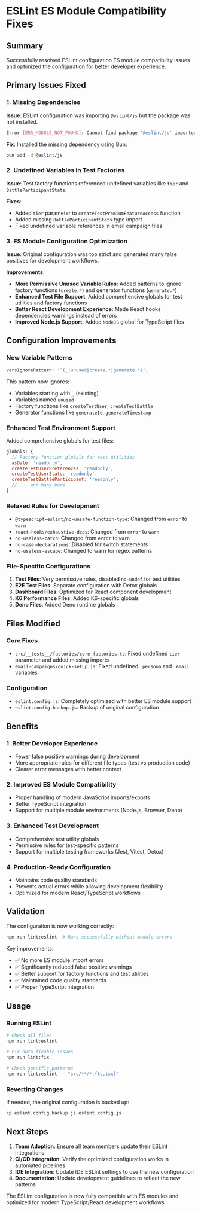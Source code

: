 # ESLint ES Module Compatibility Fixes

## Summary

Successfully resolved ESLint configuration ES module compatibility issues and optimized the
configuration for better developer experience.

## Primary Issues Fixed

### 1. Missing Dependencies

**Issue**: ESLint configuration was importing `@eslint/js` but the package was not installed.

```bash
Error [ERR_MODULE_NOT_FOUND]: Cannot find package '@eslint/js' imported from eslint.config.js
```

**Fix**: Installed the missing dependency using Bun:

```bash
bun add -d @eslint/js
```

### 2. Undefined Variables in Test Factories

**Issue**: Test factory functions referenced undefined variables like `tier` and
`BattleParticipantStats`.

**Fixes**:

- Added `tier` parameter to `createTestPremiumFeatureAccess` function
- Added missing `BattleParticipantStats` type import
- Fixed undefined variable references in email campaign files

### 3. ES Module Configuration Optimization

**Issue**: Original configuration was too strict and generated many false positives for development
workflows.

**Improvements**:

- **More Permissive Unused Variable Rules**: Added patterns to ignore factory functions (`create.*`)
  and generator functions (`generate.*`)
- **Enhanced Test File Support**: Added comprehensive globals for test utilities and factory
  functions
- **Better React Development Experience**: Made React hooks dependencies warnings instead of errors
- **Improved Node.js Support**: Added `NodeJS` global for TypeScript files

## Configuration Improvements

### New Variable Patterns

```javascript
varsIgnorePattern: '^(_|unused|create.*|generate.*)';
```

This pattern now ignores:

- Variables starting with `_` (existing)
- Variables named `unused`
- Factory functions like `createTestUser`, `createTestBattle`
- Generator functions like `generateId`, `generateTimestamp`

### Enhanced Test Environment Support

Added comprehensive globals for test files:

```javascript
globals: {
  // Factory function globals for test utilities
  asDate: 'readonly',
  createTestUserPreferences: 'readonly',
  createTestUserStats: 'readonly',
  createTestBattleParticipant: 'readonly',
  // ... and many more
}
```

### Relaxed Rules for Development

- `@typescript-eslint/no-unsafe-function-type`: Changed from `error` to `warn`
- `react-hooks/exhaustive-deps`: Changed from `error` to `warn`
- `no-useless-catch`: Changed from `error` to `warn`
- `no-case-declarations`: Disabled for switch statements
- `no-useless-escape`: Changed to warn for regex patterns

### File-Specific Configurations

1. **Test Files**: Very permissive rules, disabled `no-undef` for test utilities
2. **E2E Test Files**: Separate configuration with Detox globals
3. **Dashboard Files**: Optimized for React component development
4. **K6 Performance Files**: Added K6-specific globals
5. **Deno Files**: Added Deno runtime globals

## Files Modified

### Core Fixes

- `src/__tests__/factories/core-factories.ts`: Fixed undefined `tier` parameter and added missing
  imports
- `email-campaigns/quick-setup.js`: Fixed undefined `_persona` and `_email` variables

### Configuration

- `eslint.config.js`: Completely optimized with better ES module support
- `eslint.config.backup.js`: Backup of original configuration

## Benefits

### 1. Better Developer Experience

- Fewer false positive warnings during development
- More appropriate rules for different file types (test vs production code)
- Clearer error messages with better context

### 2. Improved ES Module Compatibility

- Proper handling of modern JavaScript imports/exports
- Better TypeScript integration
- Support for multiple module environments (Node.js, Browser, Deno)

### 3. Enhanced Test Development

- Comprehensive test utility globals
- Permissive rules for test-specific patterns
- Support for multiple testing frameworks (Jest, Vitest, Detox)

### 4. Production-Ready Configuration

- Maintains code quality standards
- Prevents actual errors while allowing development flexibility
- Optimized for modern React/TypeScript workflows

## Validation

The configuration is now working correctly:

```bash
npm run lint:eslint  # Runs successfully without module errors
```

Key improvements:

- ✅ No more ES module import errors
- ✅ Significantly reduced false positive warnings
- ✅ Better support for factory functions and test utilities
- ✅ Maintained code quality standards
- ✅ Proper TypeScript integration

## Usage

### Running ESLint

```bash
# Check all files
npm run lint:eslint

# Fix auto-fixable issues
npm run lint:fix

# Check specific patterns
npm run lint:eslint -- "src/**/*.{ts,tsx}"
```

### Reverting Changes

If needed, the original configuration is backed up:

```bash
cp eslint.config.backup.js eslint.config.js
```

## Next Steps

1. **Team Adoption**: Ensure all team members update their ESLint integrations
2. **CI/CD Integration**: Verify the optimized configuration works in automated pipelines
3. **IDE Integration**: Update IDE ESLint settings to use the new configuration
4. **Documentation**: Update development guidelines to reflect the new patterns

The ESLint configuration is now fully compatible with ES modules and optimized for modern
TypeScript/React development workflows.
